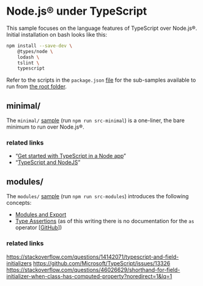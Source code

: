 # Node.js® under TypeScript

This sample focuses on the language features of TypeScript over Node.js®. Initial installation on bash looks like this:

```bash
npm install --save-dev \
    @types/node \
    lodash \
    tslint \
    typescript
```

Refer to the scripts in the `package.json` [file](./package.json) for the sub-samples available to run from [the root folder](../typescript).

## minimal/

The `minimal/` [sample](./src/minimal) (run `npm run src-minimal`) is a one-liner, the bare minimum to run over Node.js®.

### related links

* “[Get started with TypeScript in a Node app](https://www.youtube.com/watch?v=kqUw3YnrPPI)”
* “[TypeScript and NodeJS](https://www.youtube.com/watch?v=KjmUKLPhV-M)”

## modules/

The `modules/` [sample](./src/modules) (run `npm run src-modules`) introduces the following concepts:

* [Modules and Export](https://www.typescriptlang.org/docs/handbook/modules.html)
* [Type Assertions](https://github.com/Microsoft/TypeScript/blob/master/doc/spec.md#416-type-assertions)
 (as of this writing there is no documentation for the `as` operator [[GitHub](https://github.com/Microsoft/TypeScript/pull/3564)])

### related links

https://stackoverflow.com/questions/14142071/typescript-and-field-initializers
https://github.com/Microsoft/TypeScript/issues/13326
https://stackoverflow.com/questions/46026629/shorthand-for-field-initializer-when-class-has-computed-property?noredirect=1&lq=1

